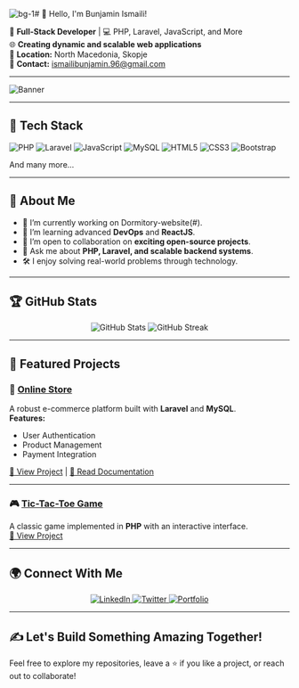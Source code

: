 ![bg-1](https://github.com/user-attachments/assets/647de074-db0c-4647-b5dc-d72d3059558c)# 👋 Hello, I'm Bunjamin Ismaili!

🚀 **Full-Stack Developer** | 💻 PHP, Laravel, JavaScript, and More  
🌐 **Creating dynamic and scalable web applications**  
📍 **Location:** North Macedonia, Skopje  
📧 **Contact:** ismailibunjamin.96@gmail.com  

---

![Banner](https://via.placeholder.com/1200x300?text=Welcome+to+My+GitHub+Profile)

---

## 🔧 **Tech Stack**

![PHP](https://img.shields.io/badge/PHP-777BB4?style=for-the-badge&logo=php&logoColor=white)
![Laravel](https://img.shields.io/badge/Laravel-FF2D20?style=for-the-badge&logo=laravel&logoColor=white)
![JavaScript](https://img.shields.io/badge/JavaScript-F7DF1E?style=for-the-badge&logo=javascript&logoColor=black)
![MySQL](https://img.shields.io/badge/MySQL-4479A1?style=for-the-badge&logo=mysql&logoColor=white)
![HTML5](https://img.shields.io/badge/HTML5-E34F26?style=for-the-badge&logo=html5&logoColor=white)
![CSS3](https://img.shields.io/badge/CSS3-1572B6?style=for-the-badge&logo=css3&logoColor=white)
![Bootstrap](https://img.shields.io/badge/Bootstrap-7952B3?style=for-the-badge&logo=bootstrap&logoColor=white)

And many more...

---

## 🌟 **About Me**

- 🔭 I’m currently working on Dormitory-website(#).
- 🌱 I’m learning advanced **DevOps** and **ReactJS**.
- 👯 I’m open to collaboration on **exciting open-source projects**.
- 💬 Ask me about **PHP, Laravel, and scalable backend systems**.
- 🛠️ I enjoy solving real-world problems through technology.

---

## 🏆 **GitHub Stats**

<p align="center">
  <img src="https://github-readme-stats.vercel.app/api?username=YourGitHubUsername&show_icons=true&theme=radical" alt="GitHub Stats" />
  <img src="https://github-readme-streak-stats.herokuapp.com/?user=YourGitHubUsername&theme=radical" alt="GitHub Streak" />
</p>

---

## 📂 **Featured Projects**

### 🛒 [Online Store](#)
A robust e-commerce platform built with **Laravel** and **MySQL**.  
**Features:**  
- User Authentication
- Product Management
- Payment Integration  

[🔗 View Project](#) | [📄 Read Documentation](#)

---

### 🎮 [Tic-Tac-Toe Game](#)
A classic game implemented in **PHP** with an interactive interface.  
[🔗 View Project](#)

---

## 🌍 **Connect With Me**

<p align="center">
  <a href="https://www.linkedin.com/in/your-profile" target="_blank">
    <img src="https://img.shields.io/badge/LinkedIn-0077B5?style=for-the-badge&logo=linkedin&logoColor=white" alt="LinkedIn" />
  </a>
  <a href="https://twitter.com/your-handle" target="_blank">
    <img src="https://img.shields.io/badge/Twitter-1DA1F2?style=for-the-badge&logo=twitter&logoColor=white" alt="Twitter" />
  </a>
  <a href="https://your-portfolio-link.com" target="_blank">
    <img src="https://img.shields.io/badge/Portfolio-121212?style=for-the-badge&logo=google-chrome&logoColor=white" alt="Portfolio" />
  </a>
</p>

---

## ✍️ **Let's Build Something Amazing Together!**
Feel free to explore my repositories, leave a ⭐ if you like a project, or reach out to collaborate!
